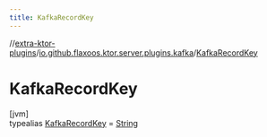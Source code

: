 ```yaml
---
title: KafkaRecordKey
---
```

//[extra-ktor-plugins](../../../index.md)/[io.github.flaxoos.ktor.server.plugins.kafka](../index.md)/[KafkaRecordKey](index.md)



# KafkaRecordKey



[jvm]\
typealias [KafkaRecordKey](index.md) = [String](https://kotlinlang.org/api/latest/jvm/stdlib/kotlin/-string/index.md)


